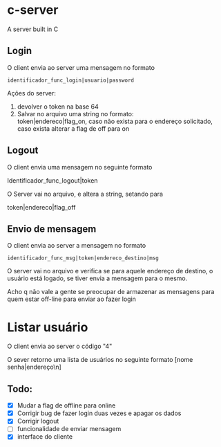 # c-server

A server built in C

## Login

O client envia ao server uma mensagem no formato

`identificador_func_login|usuario|password`

Ações do server:

1. devolver o token na base 64
2. Salvar no arquivo uma string no formato:  
   token|endereco|flag_on, caso não exista para o endereço solicitado, caso exista alterar a flag de off para on

## Logout

O client envia uma mensagem no seguinte formato

Identificador_func_logout|token

O Server vai no arquivo, e altera a string, setando para

token|endereco|flag_off

## Envio de mensagem

O client envia ao server a mensagem no formato

`identificador_func_msg|token|endereco_destino|msg`

O server vai no arquivo e verifica se para aquele endereço de destino, o usuário está logado, se tiver envia a mensagem para o mesmo.

Acho q não vale a gente se preocupar de armazenar as mensagens para quem estar off-line para enviar ao fazer login

# Listar usuário

O client envia ao server o código "4"

O sever retorno uma lista de usuários no seguinte formato
[nome senha|endereço\n]

## Todo:

- [x] Mudar a flag de offline para online
- [x] Corrigir bug de fazer login duas vezes e apagar os dados
- [x] Corrigir logout
- [ ] funcionalidade de enviar mensagem
- [x] interface do cliente
